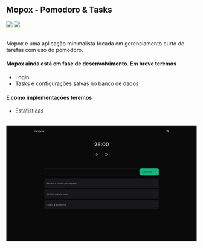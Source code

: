 ## Mopox - Pomodoro & Tasks

<div>
  <img src="https://shields.microej.com/badge/release-beta-red" />
  <a href="https://mopox.vercel.app" target="_blank" >
    <img src="https://shields.microej.com/badge/-Acessar%20mopox-blue" />
  </a>
</div>

<br/>

Mopox é uma aplicação minimalista focada em gerenciamento curto de tarefas com uso do pomodoro.

#### Mopox ainda está em fase de desenvolvimento. Em breve teremos

- Login
- Tasks e configurações salvas no banco de dados

#### E como implementações teremos

- Estatísticas

<br/>

<div>
  <img src="./public/images/desktop.jpeg" alt"mopox web" />
</div>
